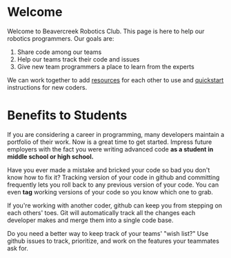 
# Welcome

Welcome to Beavercreek Robotics Club.  This page is here to help our robotics programmers.  Our goals are:
  
  1. Share code among our teams
  2. Help our teams track their code and issues
  3. Give new team programmers a place to learn from the experts

We can work together to add [resources](/resources/) for each other to use and [quickstart](/quickstart/) instructions for new coders.

# Benefits to Students

If you are considering a career in programming, many developers maintain a portfolio of their work. Now is a great time to get started.  Impress future employers with the fact you were writing advanced code **as a student in middle school or high school.**

Have you ever made a mistake and bricked your code so bad you don't know how to fix it?  Tracking version of your code in github and committing frequently lets you roll back to any previous version of your code.  You can even **tag** working versions of your code so you know which one to grab.

If you're working with another coder, github can keep you from stepping on each others' toes.  Git will automatically track all the changes each developer makes and merge them into a single code base.

Do you need a better way to keep track of your teams' "wish list?" Use github issues to track, prioritize, and work on the features your teammates ask for.

